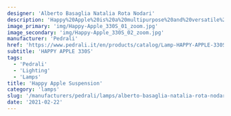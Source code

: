 ```yaml
---
designer: 'Alberto Basaglia Natalia Rota Nodari'
description: 'Happy%20Apple%20is%20a%20multipurpose%20and%20versatile%20collection%20of%20lamps.%20Suspension%20lamp%20with%20lighting%20body%20%D8%20500mm%20made-up%20of%20rotational%20moulded%20polyethylene.%20To%20facilitate%20the%20handling%20it%20is%20provided%20with%20a%20handle%20at%20the%20base.%20The%20cap%2C%20handle%20and%20ceiling%20rose%20in%20white%20colour%20are%20combined%20with%20transparent%20cable.'
image_primary: 'img/Happy-Apple_330S_01_zoom.jpg'
image_secondary: 'img/Happy-Apple_330S_02_zoom.jpg'
manufacturer: 'Pedrali'
href: 'https://www.pedrali.it/en/products/catalog/Lamp-HAPPY-APPLE-330S/'
subtitle: 'HAPPY APPLE 330S'
tags:
  - 'Pedrali'
  - 'Lighting'
  - 'Lamps'
title: 'Happy Apple Suspension'
category: 'lamps'
slug: '/manufacturers/pedrali/lamps/alberto-basaglia-natalia-rota-nodari-happy-apple-suspension'
date: '2021-02-22'
---
```

